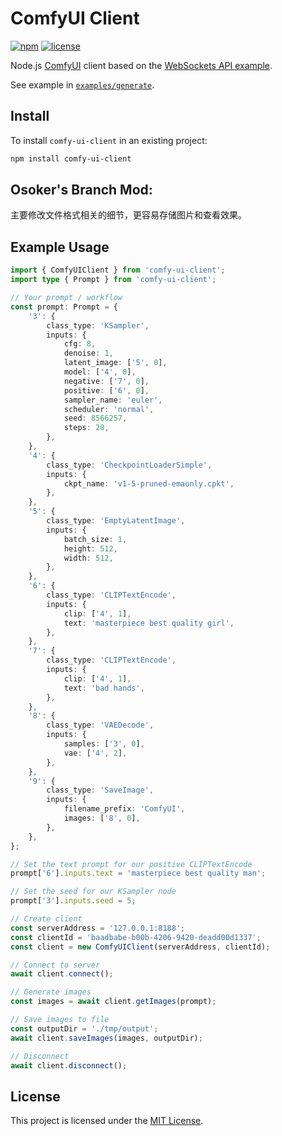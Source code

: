 # ComfyUI Client

[![npm][badge-version]][npm]
[![license][badge-license]][license]

Node.js [ComfyUI](https://github.com/comfyanonymous/ComfyUI) client based on the [WebSockets API example](https://github.com/comfyanonymous/ComfyUI/blob/master/script_examples/websockets_api_example.py).

See example in [`examples/generate`][examples-generate].

## Install

To install `comfy-ui-client` in an existing project:

```sh
npm install comfy-ui-client
```

## Osoker's Branch Mod:
主要修改文件格式相关的细节，更容易存储图片和查看效果。

## Example Usage

```ts
import { ComfyUIClient } from 'comfy-ui-client';
import type { Prompt } from 'comfy-ui-client';

// Your prompt / workflow
const prompt: Prompt = {
    '3': {
        class_type: 'KSampler',
        inputs: {
            cfg: 8,
            denoise: 1,
            latent_image: ['5', 0],
            model: ['4', 0],
            negative: ['7', 0],
            positive: ['6', 0],
            sampler_name: 'euler',
            scheduler: 'normal',
            seed: 8566257,
            steps: 20,
        },
    },
    '4': {
        class_type: 'CheckpointLoaderSimple',
        inputs: {
            ckpt_name: 'v1-5-pruned-emaonly.cpkt',
        },
    },
    '5': {
        class_type: 'EmptyLatentImage',
        inputs: {
            batch_size: 1,
            height: 512,
            width: 512,
        },
    },
    '6': {
        class_type: 'CLIPTextEncode',
        inputs: {
            clip: ['4', 1],
            text: 'masterpiece best quality girl',
        },
    },
    '7': {
        class_type: 'CLIPTextEncode',
        inputs: {
            clip: ['4', 1],
            text: 'bad hands',
        },
    },
    '8': {
        class_type: 'VAEDecode',
        inputs: {
            samples: ['3', 0],
            vae: ['4', 2],
        },
    },
    '9': {
        class_type: 'SaveImage',
        inputs: {
            filename_prefix: 'ComfyUI',
            images: ['8', 0],
        },
    },
};

// Set the text prompt for our positive CLIPTextEncode
prompt['6'].inputs.text = 'masterpiece best quality man';

// Set the seed for our KSampler node
prompt['3'].inputs.seed = 5;

// Create client
const serverAddress = '127.0.0.1:8188';
const clientId = 'baadbabe-b00b-4206-9420-deadd00d1337';
const client = new ComfyUIClient(serverAddress, clientId);

// Connect to server
await client.connect();

// Generate images
const images = await client.getImages(prompt);

// Save images to file
const outputDir = './tmp/output';
await client.saveImages(images, outputDir);

// Disconnect
await client.disconnect();
```

## License

This project is licensed under the [MIT License][license].

[badge-version]: https://img.shields.io/npm/v/comfy-ui-client.svg
[badge-license]: https://img.shields.io/npm/l/comfy-ui-client.svg

[npm]: https://www.npmjs.com/package/comfy-ui-client
[license]: https://github.com/itsKaynine/comfy-ui-client/blob/main/LICENSE

[examples-generate]: https://github.com/itsKaynine/comfy-ui-client/tree/main/examples/generate

